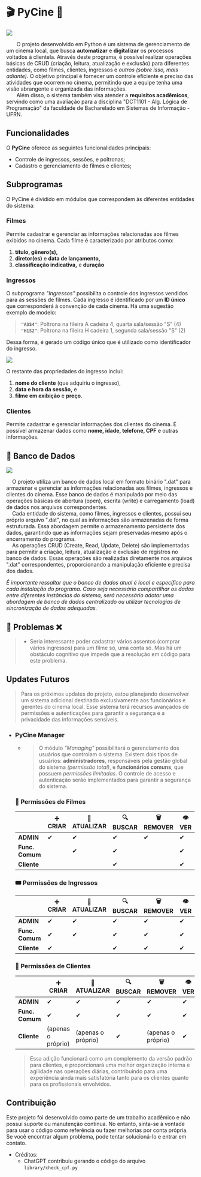 # 🎬 PyCine 🍿
![](https://i.imgur.com/rZkNahQ.jpg)

&nbsp;&nbsp;&nbsp;&nbsp;&nbsp;&nbsp; O projeto desenvolvido em Python é um sistema de gerenciamento de um cinema local, que busca **automatizar** e **digitalizar** os processos voltados à clientela. Através deste programa, é possível realizar operações básicas de CRUD (criação, leitura, atualização e exclusão) para diferentes entidades, como filmes, clientes, ingressos e *outros (sobre isso, mais adiante)*. O objetivo principal é fornecer um controle eficiente e preciso das atividades que ocorrem no cinema, permitindo que a equipe tenha uma visão abrangente e organizada das informações.
<br>&nbsp;&nbsp;&nbsp;&nbsp;&nbsp;&nbsp; Além disso, o sistema também visa atender a **requisitos acadêmicos**, servindo como uma avaliação para a disciplina "DCT1101 - Alg. Lógica de Programação" da faculdade de Bacharelado em Sistemas de Informação - UFRN.

## Funcionalidades

O **PyCine** oferece as seguintes funcionalidades principais:

- Controle de ingressos, sessões, e poltronas;
- Cadastro e gerenciamento de filmes e clientes;

## Subprogramas

O PyCine é dividido em módulos que correspondem às diferentes entidades do sistema:

### Filmes

Permite cadastrar e gerenciar as informações relacionadas aos filmes exibidos no cinema. Cada filme é caracterizado por atributos como:
1. **título, gênero(s),**
2. **diretor(es)** e **data de lançamento,**
3. **classificação indicativa,** e **duração**

### Ingressos

O subprograma *"Ingressos"* possibilita o controle dos ingressos vendidos para as sessões de filmes. Cada ingresso é identificado por um **ID único** que corresponderá à convenção de cada cinema. Há uma sugestão exemplo de modelo:
> **`"A3S4"`**: Poltrona na fileira A cadeira 4, quarta sala/sessão "S" (4)<br>
> **`"H1S2"`**: Poltrona na fileira H cadeira 1, segunda sala/sessão "S" (2)

Dessa forma, é gerado um código único que é utilizado como identificador do ingresso.

![](https://i.imgur.com/7capjUH.jpg)

O restante das propriedades do ingresso inclui: 
1. **nome do cliente** (que adquiriu o ingresso),
2. **data e hora da sessão,** e
3. **filme em exibição** e **preço**.

### Clientes

Permite cadastrar e gerenciar informações dos clientes do cinema. É possível armazenar dados como **nome, idade, telefone, CPF** e outras informações.

## 🎲 Banco de Dados
![](https://i.imgur.com/UzaVnkT.png)

&nbsp;&nbsp;&nbsp; O projeto utiliza um banco de dados local em formato binário ".dat" para armazenar e gerenciar as informações relacionadas aos filmes, ingressos e clientes do cinema. Esse banco de dados é manipulado por meio das operações básicas de abertura (open), escrita (write) e carregamento (load) de dados nos arquivos correspondentes.<br>
&nbsp;&nbsp;&nbsp; Cada entidade do sistema, como filmes, ingressos e clientes, possui seu próprio arquivo ".dat", no qual as informações são armazenadas de forma estruturada. Essa abordagem permite o armazenamento persistente dos dados, garantindo que as informações sejam preservadas mesmo após o encerramento do programa.<br>
&nbsp;&nbsp;&nbsp; As operações CRUD (Create, Read, Update, Delete) são implementadas para permitir a criação, leitura, atualização e exclusão de registros no banco de dados. Essas operações são realizadas diretamente nos arquivos ".dat" correspondentes, proporcionando a manipulação eficiente e precisa dos dados.

*É importante ressaltar que o banco de dados atual é local e específico para cada instalação do programa. Caso seja necessário compartilhar os dados entre diferentes instâncias do sistema, será necessário adotar uma abordagem de banco de dados centralizado ou utilizar tecnologias de sincronização de dados adequadas.*

## 🤕 **Problemas** ❌
> - Seria interessante poder cadastrar vários assentos (comprar vários ingressos) para um filme só, uma conta só. Mas há um obstáculo cognitivo que impede que a resolução em código para este problema.

## Updates Futuros
> Para os próximos updates do projeto, estou planejando desenvolver um sistema adicional destinado exclusivamente aos funcionários e gerentes do cinema local. Esse sistema terá recursos avançados de permissões e autenticações para garantir a segurança e a privacidade das informações sensíveis.

-   ### PyCine Manager

    -   > O módulo *"Managing"* possibilitará o gerenciamento dos usuários que controlam o sistema. Existem dois tipos de usuários: **administradores**, responsáveis pela gestão global do sistema *(permissão total)*, e **funcionários comuns**, que possuem *permissões limitadas*. O controle de acesso e autenticação serão implementados para garantir a segurança do sistema.

    ### 🎥 Permissões de Filmes
    |              | ➕ CRIAR | 🔁 ATUALIZAR | 🔍 BUSCAR | 🗑️ REMOVER | 👁️ VER |
    | ------------ | --------- | ------------ | ---------- | ---------- | ------- |
    | **ADMIN**     |   ✔     |     ✔        |     ✔      |     ✔      |    ✔   |
    | **Func. Comum** |        |      ✔      |       ✔     |            |    ✔   |
    | **Cliente**   |          |              |      ✔     |            |    ✔   |


    ### 🎟️ Permissões de Ingressos
    |              | ➕ CRIAR | 🔁 ATUALIZAR | 🔍 BUSCAR | 🗑️ REMOVER | 👁️ VER |
    | ------------ | --------- | ------------ | ---------- | ---------- | ------- |
    | **ADMIN**     |   ✔     |     ✔        |     ✔      |     ✔     |    ✔   |
    | **Func. Comum** |   ✔   |      ✔      |       ✔     |     ✔     |    ✔   |
    | **Cliente**   |    ✔    |              |      ✔     |     ✔      |    ✔   |

    ### 👤 Permissões de Clientes
    |               |    ➕ CRIAR      |     🔁 ATUALIZAR    | 🔍 BUSCAR |     🗑️ REMOVER      | 👁️ VER |
    | ------------- | ---------------- | -------------------- | ---------- | ------------------- | ------- |
    | **ADMIN**     |         ✔        |          ✔          |     ✔      |          ✔         |    ✔   |
    | **Func. Comum** |        ✔        |          ✔         |      ✔     |          ✔         |    ✔   |
    | **Cliente**   | (apenas o próprio) | (apenas o próprio) |      ✔     | (apenas o próprio) |    ✔   |

    > Essa adição funcionará como um complemento da versão padrão para clientes, e proporcionará uma melhor organização interna e agilidade nas operações diárias, contribuindo para uma experiência ainda mais satisfatória tanto para os clientes quanto para os profissionais envolvidos.

## Contribuição

Este projeto foi desenvolvido como parte de um trabalho acadêmico e não possui suporte ou manutenção contínua. No entanto, sinta-se à vontade para usar o código como referência ou fazer melhorias por conta própria. Se você encontrar algum problema, pode tentar solucioná-lo e entrar em contato.
- Créditos:
    - ChatGPT contribuiu gerando o código do arquivo `library/check_cpf.py`
